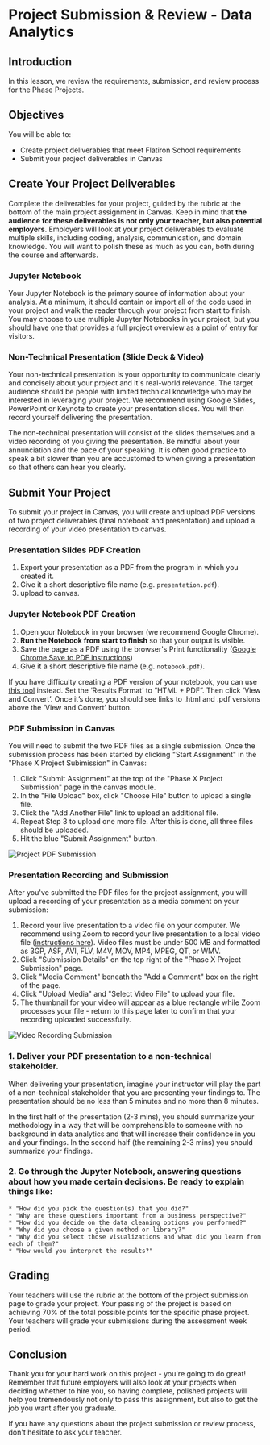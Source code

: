 # Project Submission & Review - Data Analytics 

## Introduction

In this lesson, we review the requirements, submission, and review process for the Phase Projects.

## Objectives

You will be able to:

* Create project deliverables that meet Flatiron School requirements
* Submit your project deliverables in Canvas

## Create Your Project Deliverables

Complete the deliverables for your project, guided by the rubric at the bottom of the main project assignment in Canvas. Keep in mind that **the audience for these deliverables is not only your teacher, but also potential employers**. Employers will look at your project deliverables to evaluate multiple skills, including coding, analysis, communication, and domain knowledge. You will want to polish these as much as you can, both during the course and afterwards.

### Jupyter Notebook

Your Jupyter Notebook is the primary source of information about your analysis. At a minimum, it should contain or import all of the code used in your project and walk the reader through your project from start to finish. You may choose to use multiple Jupyter Notebooks in your project, but you should have one that provides a full project overview as a point of entry for visitors.

### Non-Technical Presentation (Slide Deck & Video)

Your non-technical presentation is your opportunity to communicate clearly and concisely about your project and it's real-world relevance. The target audience should be people with limited technical knowledge who may be interested in leveraging your project. We recommend using Google Slides, PowerPoint or Keynote to create your presentation slides. You will then record yourself delivering the presentation.

The non-technical presentation will consist of the slides themselves and a video recording of you giving the presentation. 
Be mindful about your annunciation and the pace of your speaking. It is often good practice to speak a bit slower than you are accustomed to when giving a presentation so that others can hear you clearly. 

## Submit Your Project

To submit your project in Canvas, you will create and upload PDF versions of two project deliverables (final notebook and presentation) and upload a recording of your video presentation to canvas.

### Presentation Slides PDF Creation

1. Export your presentation as a PDF from the program in which you created it.
2. Give it a short descriptive file name (e.g. `presentation.pdf`).
3. upload to canvas. 

### Jupyter Notebook PDF Creation

1. Open your Notebook in your browser (we recommend Google Chrome).
2. **Run the Notebook from start to finish** so that your output is visible.
3. Save the page as a PDF using the browser's Print functionality ([Google Chrome Save to PDF instructions](https://www.wikihow.com/Save-a-Web-Page-as-a-PDF-in-Google-Chrome))
4. Give it a short descriptive file name (e.g. `notebook.pdf`).

If you have difficulty creating a PDF version of your notebook, you can use [this tool](https://htmtopdf.herokuapp.com/ipynbviewer/) instead. Set the ‘Results Format’ to “HTML + PDF”. Then click ‘View and Convert’. Once it’s done, you should see links to .html and .pdf versions above the ‘View and Convert’ button.

### PDF Submission in Canvas

You will need to submit the two PDF files as a single submission. 
Once the submission process has been started by clicking "Start Assignment" in the "Phase X Project Subimission" in Canvas:

1. Click "Submit Assignment" at the top of the "Phase X Project Submission" page in the canvas module.
2. In the "File Upload" box, click "Choose File" button to upload a single file.
3. Click the "Add Another File" link to upload an additional file.
4. Repeat Step 3 to upload one more file. After this is done, all three files should be uploaded.
5. Hit the blue "Submit Assignment" button.

![Project PDF Submission](https://github.com/learn-co-curriculum/da-project-submission-enterprise/master/project_3pdf_submission.gif)

### Presentation Recording and Submission

After you've submitted the PDF files for the project assignment, you will upload a recording of your presentation as a media comment on your submission:

1. Record your live presentation to a video file on your computer. We recommend using Zoom to record your live presentation to a local video file ([instructions here](https://support.zoom.us/hc/en-us/articles/201362473-Local-recording)). Video files must be under 500 MB and formatted as 3GP, ASF, AVI, FLV, M4V, MOV, MP4, MPEG, QT, or WMV.
2. Click "Submission Details" on the top right of the "Phase X Project Submission" page.
3. Click "Media Comment" beneath the "Add a Comment" box on the right of the page.
4. Click "Upload Media" and "Select Video File" to upload your file.
5. The thumbnail for your video will appear as a blue rectangle while Zoom processes your file - return to this page later to confirm that your recording uploaded successfully.

![Video Recording Submission](https://github.com/learn-co-curriculum/da-project-submission-enterprise/master/video_recording_submission.gif)

### 1. Deliver your PDF presentation to a non-technical stakeholder.
When delivering your presentation, imagine your instructor will play the part of a non-technical stakeholder that you are presenting your findings to. The presentation should be no less than 5 minutes and no more than 8 minutes. 

In the first half of the presentation (2-3 mins), you should summarize your methodology in a way that will be comprehensible to someone with no background in data analytics and that will increase their confidence in you and your findings. In the second half (the remaining 2-3 mins) you should summarize your findings.

### 2. Go through the Jupyter Notebook, answering questions about how you made certain decisions. Be ready to explain things like:
    * "How did you pick the question(s) that you did?"
    * "Why are these questions important from a business perspective?"
    * "How did you decide on the data cleaning options you performed?"
    * "Why did you choose a given method or library?"
    * "Why did you select those visualizations and what did you learn from each of them?"
    * "How would you interpret the results?"

## Grading

Your teachers will use the rubric at the bottom of the project submission page to grade your project. Your passing of the project is based on achieving 70% of the total possible points for the specific phase project. Your teachers will grade your submissions during the assessment week period.

## Conclusion

Thank you for your hard work on this project - you're going to do great! Remember that future employers will also look at your projects when deciding whether to hire you, so having complete, polished projects will help you tremendously not only to pass this assignment, but also to get the job you want after you graduate.

If you have any questions about the project submission or review process, don't hesitate to ask your teacher.
